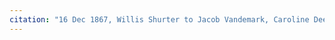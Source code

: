 ```yaml
---
citation: "16 Dec 1867, Willis Shurter to Jacob Vandemark, Caroline Deeds Book 1, p516, Tompkins County Clerk, Ithaca NY."
---
```



